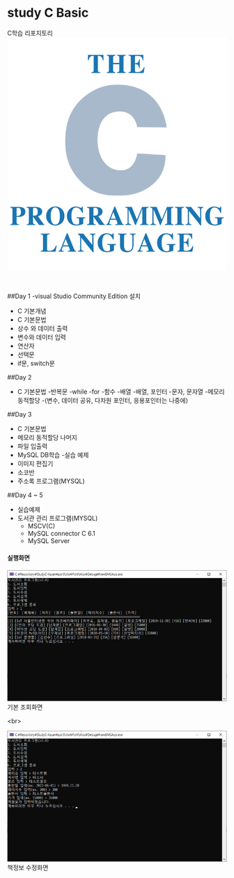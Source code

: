 # study C Basic
C학습 리포지토리
![C로고](https://raw.githubusercontent.com/donghu98/studyC-kasan-/main/images/C.png)


<br/>

##Day 1
-visual Studio Community Edition 설치
- C 기본개념
- C 기본문법
 -  상수 와 데이터 출력
 -  변수와 데이터 입력
 -  연산자
 -  선택문
  - if문, switch문    

##Day 2
- C 기본문법
  -반복문 
   -while
   -for
  -함수
  -배열
  -배열, 포인터
  -문자, 문자열
  -메모리 동적할당
  -(변수, 데이터 공유, 다차원 포인터, 응용포인터는 나중에)
  
 ##Day 3
- C 기본문법
 - 메모리 동적할당 나머지
 - 파일 입출력
- MySQL DB학습 
-실습 예제
 - 이미지 편집기
 - 소코반
 - 주소록 프로그램(MYSQL)

##Day 4 ~ 5
- 실습예제
 - 도서관 관리 프로그램(MYSQL) 
   - MSCV(C)
   - MySQL connector C 6.1
   - MySQL Server 

#### 실행화면
![displaydata](https://github.com/donghu98/studyC-kasan-/blob/main/images/display_data.png?raw=true)
기본 조회화면 

<br\>

![editdata](https://github.com/donghu98/studyC-kasan-/blob/main/images/edit_data.png?raw=true)
책정보 수정화면


